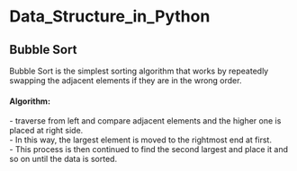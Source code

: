 # Data_Structure_in_Python
<h2>Bubble Sort</h2>
Bubble Sort is the simplest sorting algorithm that works by repeatedly swapping the adjacent elements if they are in the wrong order.
<h4>Algorithm: </h4>
- traverse from left and compare adjacent elements and the higher one is placed at right side. <br>
- In this way, the largest element is moved to the rightmost end at first. <br>
- This process is then continued to find the second largest and place it and so on until the data is sorted.<br>